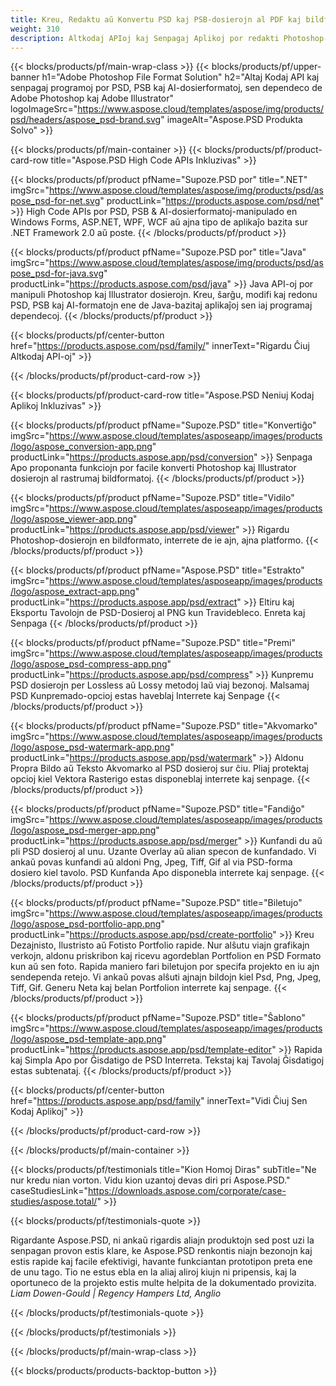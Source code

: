 ```yaml
---
title: Kreu, Redaktu aŭ Konvertu PSD kaj PSB-dosierojn al PDF kaj bildformatoj
weight: 310
description: Altkodaj APIoj kaj Senpagaj Aplikoj por redakti Photoshop-dosierojn. Kapablo ĝisdatigi tavolproprietojn, aldoni akvomarkojn rotacii skalon Flip Crop Dithering Raster Konvertiĝo.
---
```


{{< blocks/products/pf/main-wrap-class >}}
{{< blocks/products/pf/upper-banner h1="Adobe Photoshop File Format Solution" h2="Altaj Kodaj API kaj senpagaj programoj por PSD, PSB kaj AI-dosierformatoj, sen dependeco de Adobe Photoshop kaj Adobe Illustrator" logoImageSrc="https://www.aspose.cloud/templates/aspose/img/products/psd/headers/aspose_psd-brand.svg" imageAlt="Aspose.PSD Produkta Solvo" >}}

{{< blocks/products/pf/main-container >}}
{{< blocks/products/pf/product-card-row title="Aspose.PSD High Code APIs Inkluzivas" >}}

{{< blocks/products/pf/product pfName="Supoze.PSD por" title=".NET" imgSrc="https://www.aspose.cloud/templates/aspose/img/products/psd/aspose_psd-for-net.svg" productLink="https://products.aspose.com/psd/net" >}}
High Code APIs por PSD, PSB & AI-dosierformatoj-manipulado en Windows Forms, ASP.NET, WPF, WCF aŭ ajna tipo de aplikaĵo bazita sur .NET Framework 2.0 aŭ poste.
{{< /blocks/products/pf/product >}}

{{< blocks/products/pf/product pfName="Supoze.PSD por" title="Java" imgSrc="https://www.aspose.cloud/templates/aspose/img/products/psd/aspose_psd-for-java.svg" productLink="https://products.aspose.com/psd/java" >}}
Java API-oj por manipuli Photoshop kaj Illustrator dosierojn. Kreu, ŝarĝu, modifi kaj redonu PSD, PSB kaj AI-formatojn ene de Java-bazitaj aplikaĵoj sen iaj programaj dependecoj.
{{< /blocks/products/pf/product >}}

{{< blocks/products/pf/center-button href="https://products.aspose.com/psd/family/" innerText="Rigardu Ĉiuj Altkodaj API-oj" >}}

{{< /blocks/products/pf/product-card-row >}}

{{< blocks/products/pf/product-card-row title="Aspose.PSD Neniuj Kodaj Aplikoj Inkluzivas" >}}

{{< blocks/products/pf/product pfName="Supoze.PSD" title="Konvertiĝo" imgSrc="https://www.aspose.cloud/templates/asposeapp/images/products/logo/aspose_conversion-app.png" productLink="https://products.aspose.app/psd/conversion" >}}
Senpaga Apo proponanta funkciojn por facile konverti Photoshop kaj Illustrator dosierojn al rastrumaj bildformatoj.
{{< /blocks/products/pf/product >}}

{{< blocks/products/pf/product pfName="Supoze.PSD" title="Vidilo" imgSrc="https://www.aspose.cloud/templates/asposeapp/images/products/logo/aspose_viewer-app.png" productLink="https://products.aspose.app/psd/viewer" >}}
Rigardu Photoshop-dosierojn en bildformato, interrete de ie ajn, ajna platformo.
{{< /blocks/products/pf/product >}}

{{< blocks/products/pf/product pfName="Aspose.PSD" title="Estrakto" imgSrc="https://www.aspose.cloud/templates/asposeapp/images/products/logo/aspose_extract-app.png" productLink="https://products.aspose.app/psd/extract" >}}
Eltiru kaj Eksportu Tavolojn de PSD-Dosieroj al PNG kun Travidebleco. Enreta kaj Senpaga
{{< /blocks/products/pf/product >}}

{{< blocks/products/pf/product pfName="Supoze.PSD" title="Premi" imgSrc="https://www.aspose.cloud/templates/asposeapp/images/products/logo/aspose_psd-compress-app.png" productLink="https://products.aspose.app/psd/compress" >}}
Kunpremu PSD dosierojn per Lossless aŭ Lossy metodoj laŭ viaj bezonoj. Malsamaj PSD Kunpremado-opcioj estas haveblaj Interrete kaj Senpage
{{< /blocks/products/pf/product >}}

{{< blocks/products/pf/product pfName="Supoze.PSD" title="Akvomarko" imgSrc="https://www.aspose.cloud/templates/asposeapp/images/products/logo/aspose_psd-watermark-app.png" productLink="https://products.aspose.app/psd/watermark" >}}
Aldonu Propra Bildo aŭ Teksto Akvomarko al PSD dosieroj sur ĉiu. Pliaj protektaj opcioj kiel Vektora Rasterigo estas disponeblaj interrete kaj senpage.
{{< /blocks/products/pf/product >}}

{{< blocks/products/pf/product pfName="Supoze.PSD" title="Fandiĝo" imgSrc="https://www.aspose.cloud/templates/asposeapp/images/products/logo/aspose_psd-merger-app.png" productLink="https://products.aspose.app/psd/merger" >}}
Kunfandi du aŭ pli PSD dosieroj al unu. Uzante Overlay aŭ alian specon de kunfandado. Vi ankaŭ povas kunfandi aŭ aldoni Png, Jpeg, Tiff, Gif al via PSD-forma dosiero kiel tavolo. PSD Kunfanda Apo disponebla interrete kaj senpage.
{{< /blocks/products/pf/product >}}

{{< blocks/products/pf/product pfName="Supoze.PSD" title="Biletujo" imgSrc="https://www.aspose.cloud/templates/asposeapp/images/products/logo/aspose_psd-portfolio-app.png" productLink="https://products.aspose.app/psd/create-portfolio" >}}
Kreu Dezajnisto, Ilustristo aŭ Fotisto Portfolio rapide. Nur alŝutu viajn grafikajn verkojn, aldonu priskribon kaj ricevu agordeblan Portfolion en PSD Formato kun aŭ sen foto. Rapida maniero fari biletujon por specifa projekto en iu ajn sendependa retejo. Vi ankaŭ povas alŝuti ajnajn bildojn kiel Psd, Png, Jpeg, Tiff, Gif. Generu Neta kaj belan Portfolion interrete kaj senpage.
{{< /blocks/products/pf/product >}}

{{< blocks/products/pf/product pfName="Supoze.PSD" title="Ŝablono" imgSrc="https://www.aspose.cloud/templates/asposeapp/images/products/logo/aspose_psd-template-app.png" productLink="https://products.aspose.app/psd/template-editor" >}}
Rapida kaj Simpla Apo por Ĝisdatigo de PSD Interreta. Tekstaj kaj Tavolaj Ĝisdatigoj estas subtenataj.
{{< /blocks/products/pf/product >}}

{{< blocks/products/pf/center-button href="https://products.aspose.app/psd/family" innerText="Vidi Ĉiuj Sen Kodaj Aplikoj" >}}

{{< /blocks/products/pf/product-card-row >}}

{{< /blocks/products/pf/main-container >}}

{{< blocks/products/pf/testimonials title="Kion Homoj Diras" subTitle="Ne nur kredu nian vorton. Vidu kion uzantoj devas diri pri Aspose.PSD." caseStudiesLink="https://downloads.aspose.com/corporate/case-studies/aspose.total/" >}}

{{< blocks/products/pf/testimonials-quote >}}
<p class="first">
 Rigardante Aspose.PSD, ni ankaŭ rigardis aliajn produktojn sed post uzi la senpagan provon estis klare, ke Aspose.PSD renkontis niajn bezonojn kaj estis rapide kaj facile efektivigi, havante funkciantan prototipon preta ene de unu tago. Tio ne estus ebla en la aliaj aliroj kiujn ni pripensis, kaj la oportuneco de la projekto estis multe helpita de la dokumentado provizita.
 <em>
  Liam Dowen-Gould | Regency Hampers Ltd, Anglio
 </em>
</p>

{{< /blocks/products/pf/testimonials-quote >}}

{{< /blocks/products/pf/testimonials >}}

{{< /blocks/products/pf/main-wrap-class >}}

{{< blocks/products/products-backtop-button >}}
